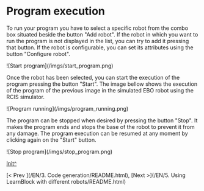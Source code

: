 <a name="Init"></a>

# Program execution

To run your program you have to select a specific robot from the combo box situated beside the button "Add robot". If the robot in which you want to run the program is not displayed in the list, you can try to add it pressing that button. If the robot is configurable, you can set its attributes using the button "Configure robot".

 ![Start program](<sharepath>/imgs/start_program.png)

Once the robot has been selected, you can start the execution of the program pressing the button "Start". The image bellow shows the execution of the program of the previous image in the simulated EBO robot using the RCIS simulator.

 ![Program running](<sharepath>/imgs/program_running.png)
 
 The program can be stopped when desired by pressing the button "Stop". It makes the program ends and stops the base of the robot to prevent it from any damage. The program execution can be resumed at any moment by clicking again on the "Start" button.
 
 ![Stop program](<sharepath>/imgs/stop_program.png) 
 
[Init^](#Init)

[< Prev ](<hidepath>/EN/3. Code generation/README.html), [Next >](<hidepath>/EN/5. Using LearnBlock with different robots/README.html)

